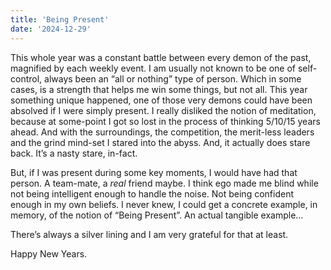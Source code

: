 ```yaml
---
title: 'Being Present'
date: '2024-12-29'
---
```


This whole year was a constant battle between every demon of the past, magnified by each weekly event. I am usually not known to be one of self-control, always been an “all or nothing” type of person. Which in some cases, is a strength that helps me win some things, but not all. This year something unique happened, one of those very demons could have been absolved if I were simply present. I really disliked the notion of meditation, because at some-point I got so lost in the process of thinking 5/10/15 years ahead. And with the surroundings, the competition, the merit-less leaders and the grind mind-set I stared into the abyss. And, it actually does stare back. It’s a nasty stare, in-fact.

But, if I was present during some key moments, I would have had that person. A team-mate, a *real* friend maybe. I think ego made me blind while not being intelligent enough to handle the noise. Not being confident enough in my own beliefs. I never knew, I could get a concrete example, in memory, of the notion of “Being Present”. An actual tangible example… 

There’s always a silver lining and I am very grateful for that at least.

Happy New Years.